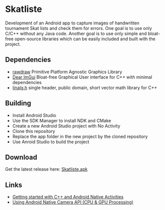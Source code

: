 # Skatliste

Development of an Android app to capture images of handwritten tournament Skat lists and check them for errors. One goal is to use only C/C++ without any Java code. Another goal is to use only simple and bloat-free open-source libraries which can be easily included and built with the project.

## Dependencies

* [rawdraw](https://github.com/cntools/rawdraw) Primitive Platform Agnostic Graphics Library
* [Dear ImGui](https://github.com/ocornut/imgui) Bloat-free Graphical User interface for C++ with minimal dependencies
* [linalg.h](https://github.com/sgorsten/linalg) single header, public domain, short vector math library for C++

## Building

* Install Android Studio
* Use the SDK Manager to install NDK and CMake
* Create a new Android Studio project with No Activity
* Clone this repository
* Replace the app folder in the new project by the cloned repository
* Use Anroid Studio to build the project

## Download

Get the latest release here:
[Skatliste.apk](https://github.com/cpaproth/Skatliste/releases/latest/download/Skatliste.apk)

## Links

* [Getting started with C++ and Android Native Activities](https://medium.com/androiddevelopers/getting-started-with-c-and-android-native-activities-2213b402ffff)
* [Using Android Native Camera API (CPU & GPU Processing)](https://www.sisik.eu/blog/android/ndk/camera)
